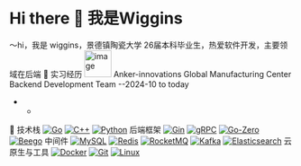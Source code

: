 # Hi there 👋  我是Wiggins
～hi，我是 wiggins，景德镇陶瓷大学 26届本科毕业生，热爱软件开发，主要领域在后端
💼 实习经历
 <img width="48" alt="image" src="https://github.com/user-attachments/assets/e8b9e635-beb8-4afa-981b-11f64eef8dd6" /> Anker-innovations Global Manufacturing Center Backend Development Team --2024-10 to today 
- -
🚀 技术栈
 [![Go](https://img.shields.io/badge/Go-00ADD8?style=flat&logo=go&logoColor=white)]()
 [![C++](https://img.shields.io/badge/C++-00599C?style=flat&logo=c%2B%2B&logoColor=white)]()
 [![Python](https://img.shields.io/badge/Python-3776AB?style=flat&logo=python&logoColor=white)]()
后端框架
 [![Gin](https://img.shields.io/badge/Gin-00ADD8?style=flat)]()
 [![gRPC](https://img.shields.io/badge/gRPC-3178C6?style=flat&logo=grpc&logoColor=white)]()
 [![Go-Zero](https://img.shields.io/badge/Go--Zero-15C213?style=flat&logo=go&logoColor=white)]()
 [![Beego](https://img.shields.io/badge/Beego-FAA61A?style=flat)]()
中间件
 [![MySQL](https://img.shields.io/badge/MySQL-4479A1?style=flat&logo=mysql&logoColor=white)]()
 [![Redis](https://img.shields.io/badge/Redis-DC382D?style=flat&logo=redis&logoColor=white)]()
 [![RocketMQ](https://img.shields.io/badge/RocketMQ-FF6A00?style=flat)]()
 [![Kafka](https://img.shields.io/badge/Kafka-231F20?style=flat&logo=apachekafka)]()
 [![Elasticsearch](https://img.shields.io/badge/Elasticsearch-005571?style=flat&logo=elasticsearch)]()
 云原生与工具
 [![Docker](https://img.shields.io/badge/Docker-2496ED?style=flat&logo=docker&logoColor=white)]()
 [![Git](https://img.shields.io/badge/Git-F05032?style=flat&logo=git&logoColor=white)]()
 [![Linux](https://img.shields.io/badge/Linux-FCC624?style=flat&logo=linux&logoColor=black)]()

